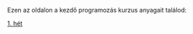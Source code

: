 Ezen az oldalon a kezdő programozás kurzus anyagait találod:

[1. hét](https://tukorama.github.io/kezdo-progkurzus/1-het)
